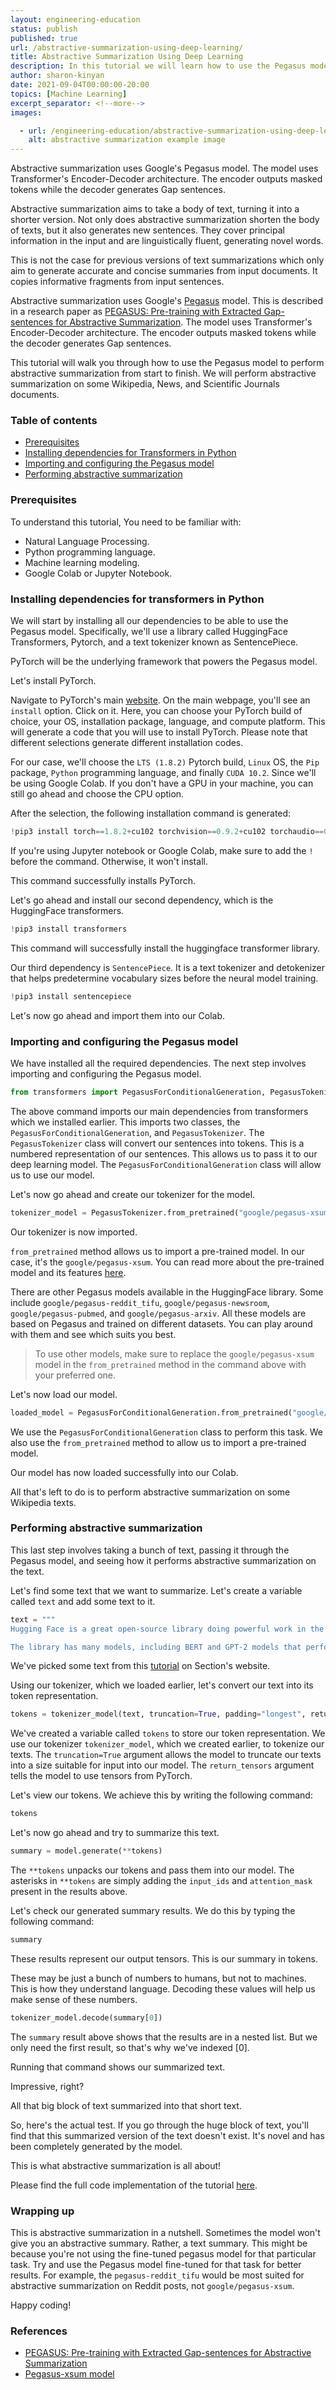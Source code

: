 ```yaml
---
layout: engineering-education
status: publish
published: true
url: /abstractive-summarization-using-deep-learning/
title: Abstractive Summarization Using Deep Learning
description: In this tutorial we will learn how to use the Pegasus model to perform abstractive summarization from start to finish.
author: sharon-kinyan
date: 2021-09-04T00:00:00-20:00
topics: [Machine Learning]
excerpt_separator: <!--more-->
images:

  - url: /engineering-education/abstractive-summarization-using-deep-learning/hero.png
    alt: abstractive summarization example image 
---
```


Abstractive summarization uses Google's Pegasus model. The model uses Transformer's Encoder-Decoder architecture. The encoder outputs masked tokens while the decoder generates Gap sentences.
<!--more-->
Abstractive summarization aims to take a body of text, turning it into a shorter version. Not only does abstractive summarization shorten the body of texts, but it also generates new sentences. They cover principal information in the input and are linguistically fluent, generating novel words.

This is not the case for previous versions of text summarizations which only aim to generate accurate and concise summaries from input documents. It copies informative fragments from input sentences.

Abstractive summarization uses Google's [Pegasus](https://huggingface.co/google/pegasus-xsum) model. This is described in a research paper as [PEGASUS: Pre-training with Extracted Gap-sentences for Abstractive Summarization](https://arxiv.org/pdf/1912.08777.pdf). The model uses Transformer's Encoder-Decoder architecture. The encoder outputs masked tokens while the decoder generates Gap sentences.

This tutorial will walk you through how to use the Pegasus model to perform abstractive summarization from start to finish. We will perform abstractive summarization on some Wikipedia, News, and Scientific Journals documents.

### Table of contents
- [Prerequisites](#prerequisites) 
- [Installing dependencies for Transformers in Python](#installing-dependencies-for-transformers-in-python)
- [Importing and configuring the Pegasus model](#importing-and-configuring-the-pegasus-model)
- [Performing abstractive summarization](#performing-abstractive-summarization)

### Prerequisites
To understand this tutorial, You need to be familiar with:
- Natural Language Processing.
- Python programming language.
- Machine learning modeling.
- Google Colab or Jupyter Notebook. 

### Installing dependencies for transformers in Python
We will start by installing all our dependencies to be able to use the Pegasus model. Specifically, we'll use a library called HuggingFace Transformers, Pytorch, and a text tokenizer known as SentencePiece. 

PyTorch will be the underlying framework that powers the Pegasus model.

Let's install PyTorch.

Navigate to PyTorch's main [website](https://pytorch.org/). On the main webpage, you'll see an `install` option. Click on it. Here, you can choose your PyTorch build of choice, your OS, installation package, language, and compute platform. This will generate a code that you will use to install PyTorch. Please note that different selections generate different installation codes.

For our case, we'll choose the `LTS (1.8.2)` Pytorch build, `Linux` OS, the `Pip` package, `Python` programming language, and finally `CUDA 10.2`. Since we'll be using Google Colab. If you don't have a GPU in your machine, you can still go ahead and choose the CPU option.

After the selection, the following installation command is generated:

```python
!pip3 install torch==1.8.2+cu102 torchvision==0.9.2+cu102 torchaudio==0.8.2 -f https://download.pytorch.org/whl/lts/1.8/torch_lts.html
```
If you're using Jupyter notebook or Google Colab, make sure to add the `!` before the command. Otherwise, it won't install.

This command successfully installs PyTorch.

Let's go ahead and install our second dependency, which is the HuggingFace transformers.

```python
!pip3 install transformers
```

This command will successfully install the huggingface transformer library.

Our third dependency is `SentencePiece`. It is a text tokenizer and detokenizer that helps predetermine vocabulary sizes before the neural model training.

```python
!pip3 install sentencepiece
```

Let's now go ahead and import them into our Colab.

### Importing and configuring the Pegasus model
We have installed all the required dependencies. The next step involves importing and configuring the Pegasus model.  

```python
from transformers import PegasusForConditionalGeneration, PegasusTokenizer
```

The above command imports our main dependencies from transformers which we installed earlier. This imports two classes, the `PegasusForConditionalGeneration`, and `PegasusTokenizer`. The `PegasusTokenizer` class will convert our sentences into tokens. This is a numbered representation of our sentences. This allows us to pass it to our deep learning model. The `PegasusForConditionalGeneration` class will allow us to use our model.

Let's now go ahead and create our tokenizer for the model.

```python
tokenizer_model = PegasusTokenizer.from_pretrained("google/pegasus-xsum")
```
Our tokenizer is now imported. 

`from_pretrained` method allows us to import a pre-trained model. In our case, it's the `google/pegasus-xsum`. You can read more about the pre-trained model and its features [here](https://huggingface.co/google/pegasus-xsum).

There are other Pegasus models available in the HuggingFace library. Some include `google/pegasus-reddit_tifu`, `google/pegasus-newsroom`, `google/pegasus-pubmed`, and `google/pegasus-arxiv`. All these models are based on Pegasus and trained on different datasets. You can play around with them and see which suits you best.

> To use other models, make sure to replace the `google/pegasus-xsum` model in the `from_pretrained` method in the command above with your preferred one.

Let's now load our model.

```python
loaded_model = PegasusForConditionalGeneration.from_pretrained("google/pegasus-xsum")
```
We use the `PegasusForConditionalGeneration` class to perform this task. We also use the `from_pretrained` method to allow us to import a pre-trained model.

Our model has now loaded successfully into our Colab.

All that's left to do is to perform abstractive summarization on some Wikipedia texts.

### Performing abstractive summarization 
This last step involves taking a bunch of text, passing it through the Pegasus model, and seeing how it performs abstractive summarization on the text. 

Let's find some text that we want to summarize. Let's create a variable called `text` and add some text to it.

```python
text = """
Hugging Face is a great open-source library doing powerful work in the Natural Language Processing (NLP) space. The library has a bunch of pre-trained models which you can leverage or fine-tune. 

The library has many models, including BERT and GPT-2 models that perform various tasks, but we’ll be leveraging the pre-trained language pipeline for our purpose. Rather than going ahead and training a huge language model such as GPT-2 with 1.5 billion parameters, one can leverage the ML pipeline instead."""
```

We've picked some text from this [tutorial](/engineering-education/building-a-simple-translation-app-using-python-for-beginners/) on Section's website.

Using our tokenizer, which we loaded earlier, let's convert our text into its token representation.

```python
tokens = tokenizer_model(text, truncation=True, padding="longest", return_tensors="pt")
```
We've created a variable called `tokens` to store our token representation. We use our tokenizer `tokenizer_model`, which we created earlier, to tokenize our texts. The `truncation=True` argument allows the model to truncate our texts into a size suitable for input into our model. The `return_tensors` argument tells the model to use tensors from PyTorch.

Let's view our tokens. We achieve this by writing the following command:

```python
tokens
```
Let's now go ahead and try to summarize this text.

```python
summary = model.generate(**tokens)
```
The `**tokens` unpacks our tokens and pass them into our model. The asterisks in `**tokens` are simply adding the `input_ids` and `attention_mask` present in the results above. 

Let's check our generated summary results. We do this by typing the following command:

```python
summary
```
These results represent our output tensors. This is our summary in tokens.

These may be just a bunch of numbers to humans, but not to machines. This is how they understand language. Decoding these values will help us make sense of these numbers.

```python
tokenizer_model.decode(summary[0])
```
The `summary` result above shows that the results are in a nested list. But we only need the first result, so that's why we've indexed [0].

Running that command shows our summarized text. 

Impressive, right?

All that big block of text summarized into that short text. 

So, here's the actual test. If you go through the huge block of text, you'll find that this summarized version of the text doesn't exist. It's novel and has been completely generated by the model.

This is what abstractive summarization is all about!

Please find the full code implementation of the tutorial [here](https://colab.research.google.com/drive/1jmyj05vzVLN96Q3uNrZZ9o6QM2PLSXj-#scrollTo=4DIofQXEv-pr).

### Wrapping up
This is abstractive summarization in a nutshell. Sometimes the model won't give you an abstractive summary. Rather, a text summary. This might be because you're not using the fine-tuned pegasus model for that particular task. Try and use the Pegasus model fine-tuned for that task for better results. For example, the `pegasus-reddit_tifu` would be most suited for abstractive summarization on Reddit posts, not `google/pegasus-xsum`. 

Happy coding!

### References
- [PEGASUS: Pre-training with Extracted Gap-sentences for Abstractive Summarization](https://arxiv.org/pdf/1912.08777.pdf)
- [Pegasus-xsum model](https://huggingface.co/google/pegasus-xsum)
